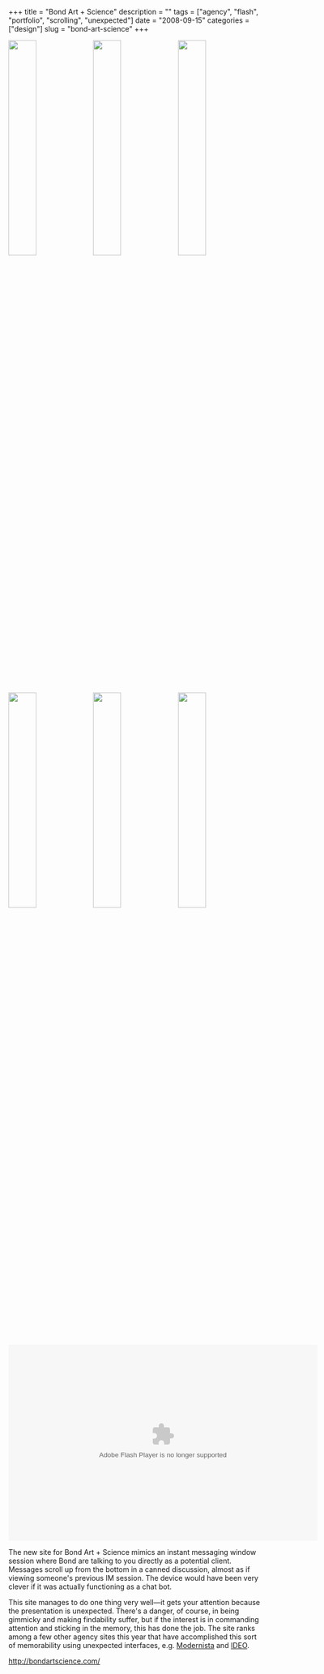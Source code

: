 +++
title = "Bond Art + Science"
description = ""
tags = ["agency", "flash", "portfolio", "scrolling", "unexpected"]
date = "2008-09-15"
categories = ["design"]
slug = "bond-art-science"
+++


<div id="screens-thumbs" class="clearfix mt1-5">
<a href="http://media.konigi.com/design/bond-1.jpg" class="group" rel="group"><img src="http://media.konigi.com/design/bond-1.png" alt="" class="thumb" style="width: 33%; max-width: 33%;padding: 0 1px 1px 0" /></a><a href="http://media.konigi.com/design/bond-2.jpg" class="group" rel="group"><img src="http://media.konigi.com/design/bond-2.png" alt="" class="thumb" style="width: 33%; max-width: 33%;padding: 0 1px 1px 0" /></a><a href="http://media.konigi.com/design/bond-3.jpg" class="group" rel="group"><img src="http://media.konigi.com/design/bond-3.png" alt="" class="thumb" style="width: 33%; max-width: 33%;padding: 0 1px 1px 0" /></a><a href="http://media.konigi.com/design/bond-4.jpg" class="group" rel="group"><img src="http://media.konigi.com/design/bond-4.png" alt="" class="thumb" style="width: 33%; max-width: 33%;padding: 0 1px 1px 0" /></a><a href="http://media.konigi.com/design/bond-5.jpg" class="group" rel="group"><img src="http://media.konigi.com/design/bond-5.png" alt="" class="thumb" style="width: 33%; max-width: 33%;padding: 0 1px 1px 0" /></a><a href="http://media.konigi.com/design/bond-6.jpg" class="group" rel="group"><img src="http://media.konigi.com/design/bond-6.png" alt="" class="thumb" style="width: 33%; max-width: 33%;padding: 0 1px 1px 0" /></a>
</div>   
<div class="video"><div class="video-object"><embed src="http://blip.tv/play/Ac28LwA" type="application/x-shockwave-flash" width="610" height="387" allowscriptaccess="always" allowfullscreen="true"></embed></div></div>
<p>The new site for Bond Art + Science mimics an instant messaging window session where Bond are talking to you directly as a potential client. Messages scroll up from the bottom in a canned discussion, almost as if viewing someone's previous IM session. The device would have been very clever if it was actually functioning as a chat bot.  </p>
<p>This site manages to do one thing very well&#8212;it gets your attention because the presentation is unexpected. There's a danger, of course, in being gimmicky and making findability suffer, but if the interest is in commanding attention and sticking in the memory, this has done the job. The site ranks among a few other agency sites this year that have accomplished this sort of memorability using unexpected interfaces, e.g. <a href="modernista.html">Modernista</a> and <a href="ideo.html">IDEO</a>. </p>
<p><a href="http://bondartscience.com/">http://bondartscience.com/</a></p>  
